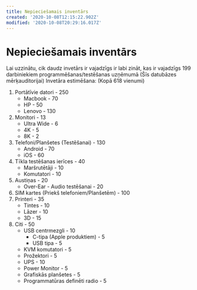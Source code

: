 ```yaml
---
title: Nepieciešamais inventārs
created: '2020-10-08T12:15:22.902Z'
modified: '2020-10-08T20:29:16.017Z'
---
```


# Nepieciešamais inventārs
Lai uzzinātu, cik daudz invetārs ir vajadzīgs ir labi zināt, kas ir vajadzīgs 199 darbiniekiem programmēšanas/testēšanas uzņēmumā (Šīs datubāzes mērķauditorijai)
Invetāra estimēšana: (Kopā 618 vienumi)
1. Portātīvie datori - 250
    - Macbook - 70
    - HP - 50
    - Lenovo - 130
2. Monitori - 13
    - Ultra Wide - 6
    - 4K - 5
    - 8K - 2
3. Telefoni/Planšetes (Testēšanai) - 130
    - Android - 70
    - iOS - 60
4. Tīkla testēšanas ierīces - 40
    - Maršrutētāji - 10
    - Komutatori - 10
5. Austiņas - 20
    - Over-Ear - Audio testēšanai - 20
6. SIM kartes (Priekš telefoniem/Planšetēm) - 100
7. Printeri - 35
    - Tintes - 10
    - Lāzer - 10
    - 3D - 15
8. Citi - 50
    - USB centrmezgli - 10 
        - C-tipa (Apple produktiem) - 5
        - USB tipa - 5
    - KVM komutatori - 5
    - Prožektori - 5
    - UPS - 10
    - Power Monitor - 5
    - Grafiskās planšetes - 5
    - Programmatūras definēti radio - 5


